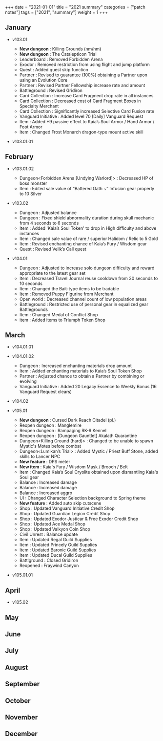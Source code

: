 +++
date = "2021-01-01"
title = "2021 summary"
categories = ["patch notes"]
tags = ["2021", "summary"]
weight = 1
+++

## January

- v103.01
  - **New dungeon** : Killing Grounds (nm/hm)
  - **New dungeon** : The Catalepticon Trial
  - Leaderboard : Removed Forbidden Arena
  - Exodor : Removed restriction from using flight and jump platform
  - Quest : Added quest skip function
  - Partner : Revised to guarantee (100%) obtaining a Partner upon using an Evolution Core
  - Partner : Revised Partner Fellowship increase rate and amount
  - Battleground : Revised Gridiron
  - Card Collection : Increase Card Fragment drop rate in all instances
  - Card Collection : Decreased cost of Card Fragment Boxes in Specialty Merchant
  - Card Collection : Significantly increased Selective Card Fusion rate
  - Vanguard Initiative : Added level 70 [Daily] Vanguard Request
  - Item : Added +9 passive effect to Kaia’s Soul Armor / Hand Armor / Foot Armor
  - Item : Changed Frost Monarch dragon-type mount active skill

- v103.01.01

## February

- v103.01.02
  - Dungeon<Forbidden Arena [Undying Warlord]> : Decreased HP of boss monster
  - Item : Edited sale value of “Battered Oath ~” Infusion gear properly to 10 Silver

- v103.02
  - Dungeon<Killing Grounds> : Adjusted  balance
  - Dungeon<Catalepticon> : Fixed shield abnormality duration during skull mechanic from 4 seconds to 6 seconds
  - Item : Added 'Kaia’s Soul Token' to drop in High difficulty and above instances
  - Item : Changed sale value of rare / superior Halidom / Relic to 5 Gold
  - Item : Revised enchanting chance of Kaia’s Fury / Wisdom gear
  - Quest : Revised Velik’s Call quest

- v104.01
  - Dungeon : Adjusted to increase solo dungeon difficulty and reward appropriate to the latest gear set
  - Item : Decreased Travel Journal reuse cooldown from 30 seconds to 10 seconds
  - Item : Changed the Bait-type items to be tradable
  - Item : Removed Puppy Figurine from Merchant
  - Open world : Decreased channel count of low population areas
  - Battleground : Restricted use of personal gear in equalized gear Battlegrounds
  - Item : Changed Medal of Conflict Shop
  - item : Added items to Triumph Token Shop

## March

- v104.01.01

- v104.01.02
  - Dungeon : Increased enchanting materials drop amount
  - Item : Added enchanting materials to Kaia’s Soul Token Shop
  - Partner : Adjusted chance to obtain a Partner by combining or evolving
  - Vanguard Initiative : Added 20 Legacy Essence to Weekly Bonus (16 Vanguard Request clears)

- v104.02

- v105.01
  - **New dungeon** : Cursed Dark Reach Citadel (pl.)
  - Reopen dungeon : Manglemire
  - Reopen dungeon : Rampaging RK-9 Kennel
  - Reopen dungeon : [Dungeon Gauntlet] Akalath Quarantine
  - Dungeon<Killing Ground (hard)> : Changed to be unable to spawn Mystic's Motes before combat
  - Dungeon<Lumikan’s Trial> : Added Mystic / Priest Buff Stone, added skills to Lancer NPC
  - **New feature** : DPS meter
  - **New item** : Kaia's Fury / Wisdom Mask / Brooch / Belt
  - Item : Changed Kaia’s Soul Cryolite obtained upon dismantling Kaia's Soul gear
  - Balance<Reaper> : Increased damage
  - Balance<Slayer> : Increased damage
  - Balance<Brawler> : Increased aggro
  - UI : Changed Character Selection background to Spring theme
  - **New feature** : Added auto skip cutscene
  - Shop : Updated Vanguard Initiative Credit Shop
  - Shop : Updated Guardian Legion Credit Shop
  - Shop : Updated Exodor Justicar & Free Exodor Credit Shop
  - Shop : Updated Ace Medal Shop
  - Shop : Updated Valkyon Coin Shop
  - Civil Unrest : Balance update
  - Item : Updated Regal Guild Supplies
  - Item : Updated Princely Guild Supplies
  - Item : Updated Baronic Guild Supplies
  - Item : Updated Ducal Guild Supplies
  - Battlground : Closed Gridiron
  - Reopened : Fraywind Canyon

- v105.01.01

## April

- v105.02

## May

## June

## July

## August

## September

## October

## November

## December